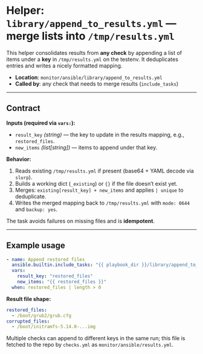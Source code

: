 # Helper: `library/append_to_results.yml` — merge lists into `/tmp/results.yml`

This helper consolidates results from **any check** by appending a list of items under a **key** in
`/tmp/results.yml` on the testenv. It deduplicates entries and writes a nicely formatted mapping.

- **Location**: `monitor/ansible/library/append_to_results.yml`
- **Called by**: any check that needs to merge results (`include_tasks`)

---

## Contract

**Inputs (required via `vars:`):**

- `result_key` *(string)* — the key to update in the results mapping, e.g., `restored_files`.
- `new_items` *(list[string])* — items to append under that key.

**Behavior:**

1. Reads existing `/tmp/results.yml` if present (base64 + YAML decode via `slurp`).
2. Builds a working dict (`_existing`) or `{}` if the file doesn’t exist yet.
3. Merges: `existing[result_key] + new_items` and applies `| unique` to deduplicate.
4. Writes the merged mapping back to `/tmp/results.yml` with `mode: 0644` and `backup: yes`.

The task avoids failures on missing files and is **idempotent**.

---

## Example usage

```yaml
- name: Append restored files
  ansible.builtin.include_tasks: "{{ playbook_dir }}/library/append_to_results.yml"
  vars:
    result_key: "restored_files"
    new_items: "{{ restored_files }}"
  when: restored_files | length > 0
```

**Result file shape:**

```yaml
restored_files:
  - /boot/grub2/grub.cfg
corrupted_files:
  - /boot/initramfs-5.14.0-...img
```

Multiple checks can append to different keys in the same run; this file is fetched to the repo by
`checks.yml` as `monitor/ansible/results.yml`.
